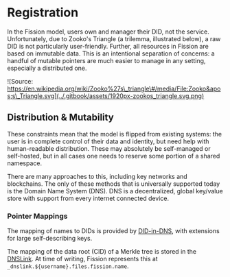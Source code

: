 # Registration

In the Fission model, users own and manager their DID, not the service. Unfortunately, due to Zooko's Triangle \(a trilemma, illustrated below\), a raw DID is not particularly user-friendly. Further, all resources in Fission are based on immutable data. This is an intentional separation of concerns: a handful of mutable pointers are much easier to manage in any setting, especially a distributed one.

![Source: https://en.wikipedia.org/wiki/Zooko%27s\_triangle\#/media/File:Zooko&apos;s\_Triangle.svg](../.gitbook/assets/1920px-zookos_triangle.svg.png)

## Distribution & Mutability

These constraints mean that the model is flipped from existing systems: the user is in complete control of their data and identity, but need help with human-readable distribution. These may absolutely be self-managed or self-hosted, but in all cases one needs to reserve some portion of a shared namespace.

There are many approaches to this, including key networks and blockchains. The only of these methods that is universally supported today is the Domain Name System \(DNS\). DNS is a decentralized, global key/value store with support from every internet connected device.

### Pointer Mappings

The mapping of names to DIDs is provided by [DID-in-DNS](https://datatracker.ietf.org/doc/draft-mayrhofer-did-dns/), with extensions for large self-describing keys.

The mapping of the data root \(CID\) of a Merkle tree is stored in the [DNSLink](https://dnslink.io/). At time of writing, Fission represents this at `_dnslink.${username}.files.fission.name`.


